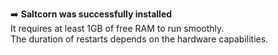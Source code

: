 ➡️ **Saltcorn was successfully installed**  
It requires at least 1GB of free RAM to run smoothly.  
The duration of restarts depends on the hardware capabilities.
